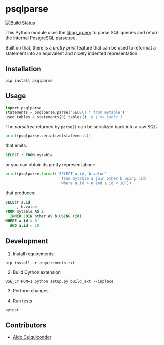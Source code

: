psqlparse
=========
[![Build Status](https://travis-ci.org/alculquicondor/psqlparse.svg?branch=master)](https://travis-ci.org/alculquicondor/psqlparse)

This Python module uses the [libpg\_query](https://github.com/lfittl/libpg_query) to parse SQL
queries and return the internal PostgreSQL parsetree.

Built on that, there is a _pretty print_ feature that can be used to reformat a statement into
an equivalent and nicely indented representation.

Installation
------------

```shell
pip install psqlparse
```

Usage
-----

```python
import psqlparse
statements = psqlparse.parse('SELECT * from mytable')
used_tables = statements[0].tables()  # ['my_table']
```

The *parsetree* returned by ``parse()`` can be serialized back into a raw SQL:

```python
print(psqlparse.serialize(statements))
```

that emits:

```sql
SELECT * FROM mytable
```

or you can obtain its pretty representation::

```python
print(psqlparse.format('SELECT a.id, b.value'
                       ' from mytable a join other b using (id)'
                       ' where a.id > 0 and a.id < 10'))
```

that produces:

```sql
SELECT a.id
     , b.value
FROM mytable AS a
  INNER JOIN other AS b USING (id)
WHERE a.id > 0
  AND a.id < 10
```

Development
-----------

1. Install requirements:

```shell
pip install -r requirements.txt
```

2. Build Cython extension

```shell
USE_CYTHON=1 python setup.py build_ext --inplace
```

3. Perform changes

4. Run tests

```shell
pytest
```

Contributors
------------

- [Aldo Culquicondor](https://github.com/alculquicondor/)
